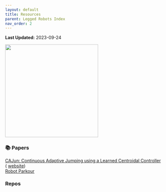 ```yaml
---
layout: default
title: Resources
parent: Legged Robots Index
nav_order: 2
---
```

**Last Updated:** 2023-09-24 

<img src="../../assets/imgs/a1_image.png" width="300" height="300">

### 📚 Papers

[CAJun: Continuous Adaptive Jumping using a Learned Centroidal Controller](https://arxiv.org/abs/2306.09557) ( [website](https://yxyang.github.io/cajun/)) \
[Robot Parkour](https://arxiv.org/abs/2309.05665)

### Repos
